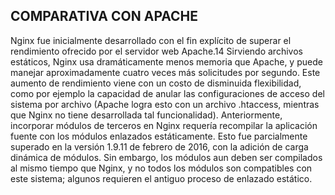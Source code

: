 ## COMPARATIVA CON APACHE
Nginx fue inicialmente desarrollado con el fin explícito de superar el rendimiento ofrecido por el servidor web Apache.14​ Sirviendo archivos estáticos, Nginx usa dramáticamente menos memoria que Apache, y puede manejar aproximadamente cuatro veces más solicitudes por segundo. Este aumento de rendimiento viene con un costo de disminuida flexibilidad, como por ejemplo la capacidad de anular las configuraciones de acceso del sistema por archivo (Apache logra esto con un archivo .htaccess, mientras que Nginx no tiene desarrollada tal funcionalidad). Anteriormente, incorporar módulos de terceros en Nginx requería recompilar la aplicación fuente con los módulos enlazados estáticamente. Esto fue parcialmente superado en la versión 1.9.11 de febrero de 2016, con la adición de carga dinámica de módulos. Sin embargo, los módulos aun deben ser compilados al mismo tiempo que Nginx, y no todos los módulos son compatibles con este sistema; algunos requieren el antiguo proceso de enlazado estático.
